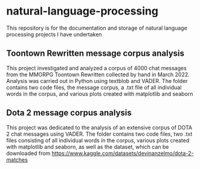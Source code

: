 # natural-language-processing
This repository is for the documentation and storage of natural language processing projects I have undertaken

## Toontown Rewritten message corpus analysis
This project investigated and analyzed a corpus of 4000 chat messages from the MMORPG Toontown Rewritten collected by hand in March 2022. Analysis was carried out in Python using textblob and VADER. The folder contains two code files, the message corpus, a .txt file of all individual words in the corpus, and various plots created with matplotlib and seaborn

## Dota 2 message corpus analysis
This project was dedicated to the analysis of an extensive corpus of DOTA 2 chat messages using VADER. The folder contains two code files, two .txt files consisting of all individual words in the corpus, various plots created with matplotlib and seaborn, as well as the dataset, which can be downloaded from https://www.kaggle.com/datasets/devinanzelmo/dota-2-matches 
